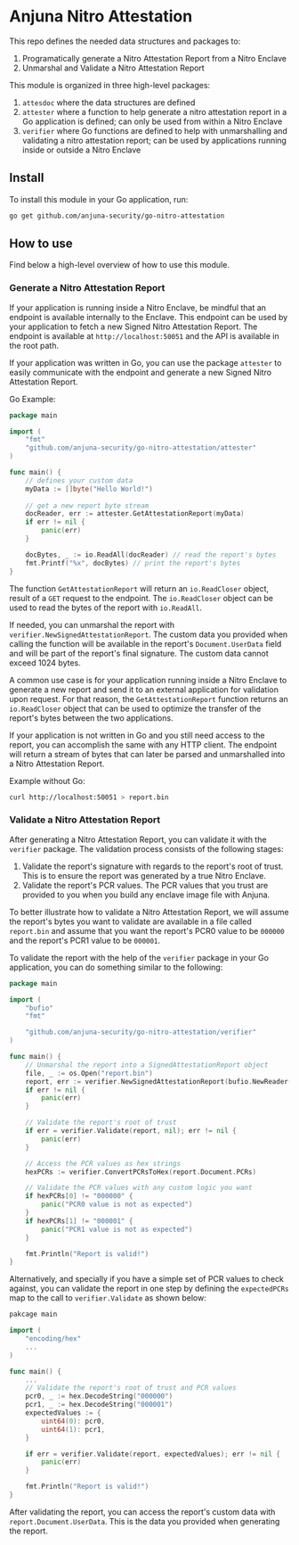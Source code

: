 # Anjuna Nitro Attestation

This repo defines the needed data structures and packages to:

1. Programatically generate a Nitro Attestation Report from a Nitro Enclave
1. Unmarshal and Validate a Nitro Attestation Report

This module is organized in three high-level packages:

1. `attesdoc` where the data structures are defined
1. `attester` where a function to help generate a nitro attestation report in a Go application is defined; can only be used from within a Nitro Enclave
1. `verifier` where Go functions are defined to help with unmarshalling and validating a nitro attestation report; can be used by applications running inside or outside a Nitro Enclave

## Install

To install this module in your Go application, run:

```bash
go get github.com/anjuna-security/go-nitro-attestation
```

## How to use

Find below a high-level overview of how to use this module.

### Generate a Nitro Attestation Report

If your application is running inside a Nitro Enclave, be mindful that an endpoint is available internally to the Enclave. This endpoint can be used by your application to fetch a new Signed Nitro Attestation Report. The endpoint is available at `http://localhost:50051` and the API is available in the root path.

If your application was written in Go, you can use the package `attester` to easily communicate with the endpoint and generate a new Signed Nitro Attestation Report.

Go Example:

```go
package main

import (
    "fmt"
    "github.com/anjuna-security/go-nitro-attestation/attester"
)

func main() {
	// defines your custom data
    myData := []byte("Hello World!")
    
	// get a new report byte stream
    docReader, err := attester.GetAttestationReport(myData) 
    if err != nil {
        panic(err)
    }

	docBytes, _ := io.ReadAll(docReader) // read the report's bytes
    fmt.Printf("%x", docBytes) // print the report's bytes
}
```

The function `GetAttestationReport` will return an `io.ReadCloser` object, result of a `GET` request to the endpoint. The `io.ReadCloser` object can be used to read the bytes of the report with `io.ReadAll`. 

If needed, you can unmarshal the report with `verifier.NewSignedAttestationReport`. The custom data you provided when calling the function will be available in the report's `Document.UserData` field and will be part of the report's final signature. The custom data cannot exceed 1024 bytes.

A common use case is for your application running inside a Nitro Enclave to generate a new report and send it to an external application for validation upon request. For that reason, the `GetAttestationReport` function returns an `io.ReadCloser` object that can be used to optimize the transfer of the report's bytes between the two applications.

If your application is not written in Go and you still need access to the report, you can accomplish the same with any HTTP client. The endpoint will return a stream of bytes that can later be parsed and unmarshalled into a Nitro Attestation Report.

Example without Go:

```bash
curl http://localhost:50051 > report.bin
```

### Validate a Nitro Attestation Report

After generating a Nitro Attestation Report, you can validate it with the `verifier` package. The validation process consists of the following stages:

1. Validate the report's signature with regards to the report's root of trust. This is to ensure the report was generated by a true Nitro Enclave.
1. Validate the report's PCR values. The PCR values that you trust are provided to you when you build any enclave image file with Anjuna.

To better illustrate how to validate a Nitro Attestation Report, we will assume the report's bytes you want to validate are available in a file called `report.bin` and assume that you want the report's PCR0 value to be `000000` and the report's PCR1 value to be `000001`.

To validate the report with the help of the `verifier` package in your Go application, you can do something similar to the following:

```go
package main

import (
	"bufio"
	"fmt"

	"github.com/anjuna-security/go-nitro-attestation/verifier"
)

func main() {	
	// Unmarshal the report into a SignedAttestationReport object
	file, _ := os.Open("report.bin")
	report, err := verifier.NewSignedAttestationReport(bufio.NewReader(file))
	if err != nil {
		panic(err)
	}

	// Validate the report's root of trust
	if err = verifier.Validate(report, nil); err != nil {
		panic(err)
	}

	// Access the PCR values as hex strings
	hexPCRs := verifier.ConvertPCRsToHex(report.Document.PCRs)

	// Validate the PCR values with any custom logic you want
	if hexPCRs[0] != "000000" {
		panic("PCR0 value is not as expected")
	}
	if hexPCRs[1] != "000001" {
		panic("PCR1 value is not as expected")
	}

	fmt.Println("Report is valid!")
}
```

Alternatively, and specially if you have a simple set of PCR values to check against, you can validate the report in one step by defining the `expectedPCRs` map to the call to `verifier.Validate` as shown below:

```go
pakcage main

import (
	"encoding/hex"
	...
)

func main() {
	...
	// Validate the report's root of trust and PCR values
	pcr0, _ := hex.DecodeString("000000")
	pcr1, _ := hex.DecodeString("000001")
	expectedValues := {
		uint64(0): pcr0,
		uint64(1): pcr1,
	}

	if err = verifier.Validate(report, expectedValues); err != nil {
		panic(err)
	}

	fmt.Println("Report is valid!")
}
```

After validating the report, you can access the report's custom data with `report.Document.UserData`. This is the data you provided when generating the report.
